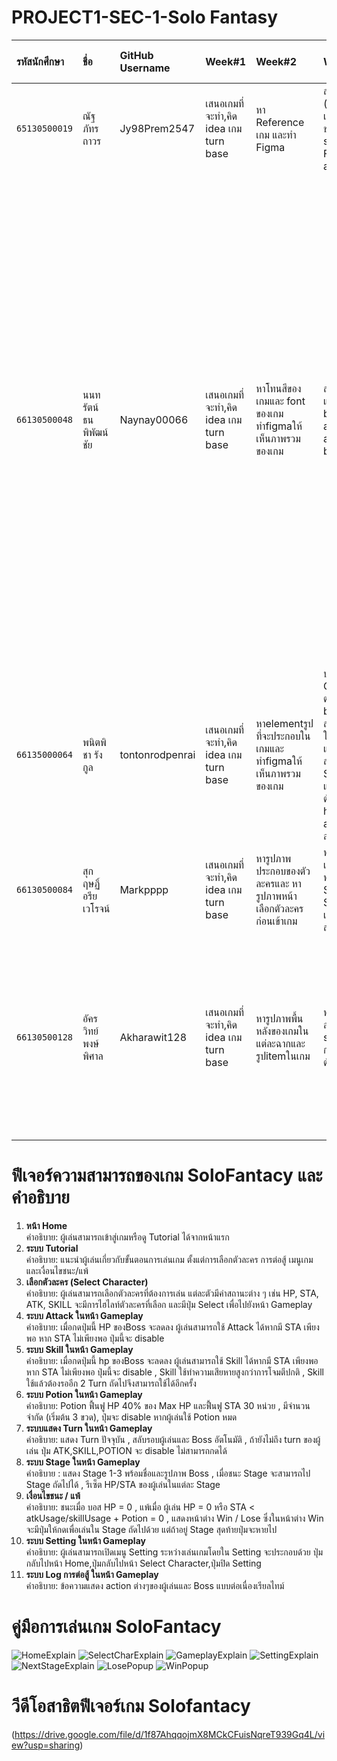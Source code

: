 # PROJECT1-SEC-1-Solo Fantasy
| รหัสนักศึกษา    | ชื่อ               | GitHub Username | Week#1 | Week#2 | Week#3 | Week#4 | Week#5 | สัดส่วนการทำงาน |
| :---       	  | :---              | :---            | :--- | :---   | :---   | :---   | :---   | :--- |
| `65130500019` | ณัฐภัทร ถาวร        | Jy98Prem2547    | เสนอเกมที่จะทำ,คิด idea เกม turn base | หา Reference เกม และทำ Figma | สร้าง UI turn และ stage , เพิ่ม (logic เปลี่ยน turn และ stage , เปลี่ยน boss , reset hp และ sta ของ hero และ boss เวลาเปลี่ยน stage , เพิ่ม settimeout) ใน Function attackBoss และ attackHero | | เพิ่ม popup tutorial | 20%
| `66130500048` | นนทรัตน์ ธนพิพัฒน์ชัย | Naynay00066     | เสนอเกมที่จะทำ,คิด idea เกม turn base | หาโทนสีของเกมและ font ของเกม ทำfigmaให้เห็นภาพรวมของเกม | สร้าง UI หลอด hp สำหรับ boss และ hero , สร้าง UI attack button , สร้าง function attackBoss และใส่ logic boss attack hero กับ hero attack boss ทำให้หลอดเลือด hp ลด | ทำ v-bind เปลี่ยนรูปตัวละคร selectedCharacter ในหน้า gamePlay และ เปลี่ยนรูป Boss ตาม Stage | อธิบายรายการฟีเจอร์ความสามารถของแอปพลิเคชั่นใน README.md, เพิ่มคู่มือการใช้งานแอปพลิเคชันสำหรับผู้ใช้งานใน README.md, เพิ่มคลิปสาธิต features ของแอปพลิเคชันใน README.md , แก้bug function attackBoss และ skillBoss ว่าห้ามทำงานถ้า heroSta น้อยกว่า atkUsage และ skillUsage และทำให้ปุ่ม atk และ skill disable ถ้า heroSta น้อยกว่า atkUsage และ skillUsage , เพิ่มเงื่อนไข popup lose เมื่อ heroSta น้อยกว่า atkUsage และ skillUsage และจำนวน potion เท่ากับ 0 | 20%
| `66135000064` | พนิตพิชา รังกูล      | tontonrodpenrai | เสนอเกมที่จะทำ,คิด idea เกม turn base | หาelementรูปที่จะประกอบในเกมและ ทำfigmaให้เห็นภาพรวมของเกม | ปรับหน้าUI Start GameและSelect Character ต่อจากเพื่อน, เพิ่มตัวแปร bossCharacter เก็บข้อมูลบอส 3 สเตจ, ขยายตัวแปร characters ให้มี atkUsage, skillUsage, และ weakness ของตัวละคร, สร้าง UI แสดงค่า HP และ Stamina(selectedCharacter) และบอส (currentBoss), และเพิ่มตัวแปร heroSta กับ heroMaxSta สำหรับใช้ในฟังก์ชัน attackBoss() เพื่อตรวจสอบและลด Stamina เมื่อโจมตี | ทำให้แสดงdialog actionที่เกิดขึ้นของตัวละครและทำPopup Win/Lose ที่จะขึ้นก็ต่อเมื่อจบStageนั้นๆ เพิ่มfunction(goToNextStage, addLog, showNextLog) มีการรวมfunctionของการresetตัวละครมาอยู่ในfunction goToNextStage | แก้Popup winเมื่อชนะในstageสุดท้าย จะไม่แสดงปุ่มให้ไปstageต่อไปอีกและใส่iconเกม | 20%
| `66130500084` | สุกฤษฏิ์ อรียเวโรจน์   | Markpppp        | เสนอเกมที่จะทำ,คิด idea เกม turn base | หารูปภาพประกอบของตัวละครและ หารูปภาพหน้าเลือกตัวละครก่อนเข้าเกม | ทำส่วน State ของหน้า Setting, เขียนฟังก์ชันที่เกี่ยวข้องกับ Setting, ทำส่วนของโครงหน้าUi ของ Setting, ทำหน้าต่างป๊อปอัป Settings, เขียน css ของSetting เล็กน้อยเพื่อความสวยงาม และ ทำส่วนที่เกี่ยวข้องกับ Setting ทั้งหมด| ทำหน้าที่สร้างฟังก์ชันและการทำงานเกี่ยวกับPotionในการฟื้นฟูHPและSTA, ทำ Ui เกี่ยวกับ Potion ทำส่วนต่างๆที่เกี่ยวข้องทั้งหมดของ Potion | | 20%
| `66130500128` | อัครวิทย์ พงษ์พิศาล   | Akharawit128    | เสนอเกมที่จะทำ,คิด idea เกม turn base | หารูปภาพพื้นหลังของเกมในแต่ละฉากและรูปitemในเกม | ทำ LandingPage, หน้าเลือกตัวละคร, ทำ functionชื่อ selectedCharacter และเพิ่ม การตกแต่ง ui ต่างๆเช่น สีเวลาเลือกตัว เป็นต้น | ทำ fuction skillBoss | ช่วยเพื่อนแก้ bug function attackBoss และ skillBoss ว่าห้ามทำงานถ้า heroSta น้อยกว่า atkUsage และ skillUsage และทำให้ปุ่ม atk และ skill disable ถ้า heroSta น้อยกว่า atkUsage และ skillUsage |20%


# ฟีเจอร์ความสามารถของเกม SoloFantacy และคำอธิบาย
1. **หน้า Home** <br>
คำอธิบาย: ผู้เล่นสามารถเข้าสู่เกมหรือดู Tutorial ได้จากหน้าแรก 
2. **ระบบ Tutorial** <br>
คำอธิบาย: แนะนำผู้เล่นเกี่ยวกับขั้นตอนการเล่นเกม ตั้งแต่การเลือกตัวละคร การต่อสู้ เมนูเกม และเงื่อนไขชนะ/แพ้
3. **เลือกตัวละคร (Select Character)** <br>
คำอธิบาย: ผู้เล่นสามารถเลือกตัวละครที่ต้องการเล่น แต่ละตัวมีค่าสถานะต่าง ๆ เช่น HP, STA, ATK, SKILL จะมีการไฮไลท์ตัวละครที่เลือก และมีปุ่ม Select เพื่อไปยังหน้า Gameplay
4. **ระบบ Attack ในหน้า Gameplay** <br>
คำอธิบาย: เมื่อกดปุ่มนี้ HP ของBoss จะลดลง ผู้เล่นสามารถใช้ Attack ได้หากมี STA เพียงพอ หาก STA ไม่เพียงพอ ปุ่มนี้จะ disable
5. **ระบบ Skill ในหน้า Gameplay** <br>
คำอธิบาย: เมื่อกดปุ่มนี้ hp ของBoss จะลดลง ผู้เล่นสามารถใช้ Skill ได้หากมี STA เพียงพอ หาก STA ไม่เพียงพอ ปุ่มนี้จะ disable , Skill ใช้ทำความเสียหายสูงกว่าการโจมตีปกติ , Skill ใช้แล้วต้องรออีก 2 Turn ถัดไปจึงสามารถใช้ได้อีกครั้ง
6. **ระบบ Potion ในหน้า Gameplay** <br>
คำอธิบาย: Potion ฟื้นฟู HP 40% ของ Max HP และฟื้นฟู STA 30 หน่วย , มีจำนวนจำกัด (เริ่มต้น 3 ขวด), ปุ่มจะ disable หากผู้เล่นใช้ Potion หมด
7. **ระบบแสดง Turn ในหน้า Gameplay** <br>
คำอธิบาย: แสดง Turn ปัจจุบัน , สลับรอบผู้เล่นและ Boss อัตโนมัติ , ถ้ายังไม่ถึง turn ของผู้เล่น ปุ่ม ATK,SKILL,POTION จะ disable ไม่สามารถกดได้
8. **ระบบ Stage ในหน้า Gameplay** <br>
คำอธิบาย : แสดง Stage 1-3 พร้อมชื่อและรูปภาพ Boss , เมื่อชนะ Stage จะสามารถไป Stage ถัดไปได้ , รีเซ็ต HP/STA ของผู้เล่นในแต่ละ Stage
9. **เงื่อนไขชนะ / แพ้** <br>
คำอธิบาย: ชนะเมื่อ บอส HP = 0 , แพ้เมื่อ ผู้เล่น HP = 0 หรือ STA < atkUsage/skillUsage + Potion = 0 , แสดงหน้าต่าง Win / Lose ซึ่งในหน้าต่าง Win จะมีปุ่มให้กดเพื่อเล่นใน Stage ถัดไปด้วย แต่ถ้าอยู่ Stage สุดท้ายปุ่มจะหายไป 
10. **ระบบ Setting ในหน้า Gameplay** <br>
คำอธิบาย: ผู้เล่นสามารถเปิดเมนู Setting ระหว่างเล่นเกมโดยใน Setting จะประกอบด้วย ปุ่มกลับไปหน้า Home,ปุ่มกลับไปหน้า Select Character,ปุ่มปิด Setting
11. **ระบบ Log การต่อสู้ ในหน้า Gameplay** <br>
คำอธิบาย: ข้อความแสดง action ต่างๆของผู้เล่นและ Boss แบบต่อเนื่องเรียลไทม์

# คู่มือการเล่นเกม SoloFantacy
![HomeExplain](/images/tutorial/text.png)
![SelectCharExplain](/images/tutorial/selectCharacters.png)
![GameplayExplain](/images/tutorial/stage.png)
![SettingExplain](/images/tutorial/menu.png)
![NextStageExplain](/images/tutorial/nextStage.png)
![LosePopup](/images/tutorial/lose.png)
![WinPopup](/images/tutorial/win.png)

# วีดีโอสาธิตฟีเจอร์เกม Solofantacy
(https://drive.google.com/file/d/1f87AhqqojmX8MCkCFuisNqreT939Gq4L/view?usp=sharing)
